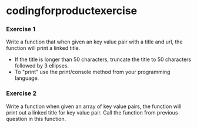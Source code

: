 # codingforproductexercise
<h3>Exercise 1</h3>
<p>Write a function that when given an key value pair with a title and url, the function will print a linked title.</p>
    <ul>
    <li>If the title is longer than 50 characters, truncate the title to 50 characters followed by 3 ellipses.</li>
    <li>To "print" use the print/console method from your programming language.</li>
    </ul>
<h3>Exercise 2</h3>
<p>Write a function when given an array of key value pairs, the function will print out a linked title for key value pair. Call the function from previous question in this function.</p>
